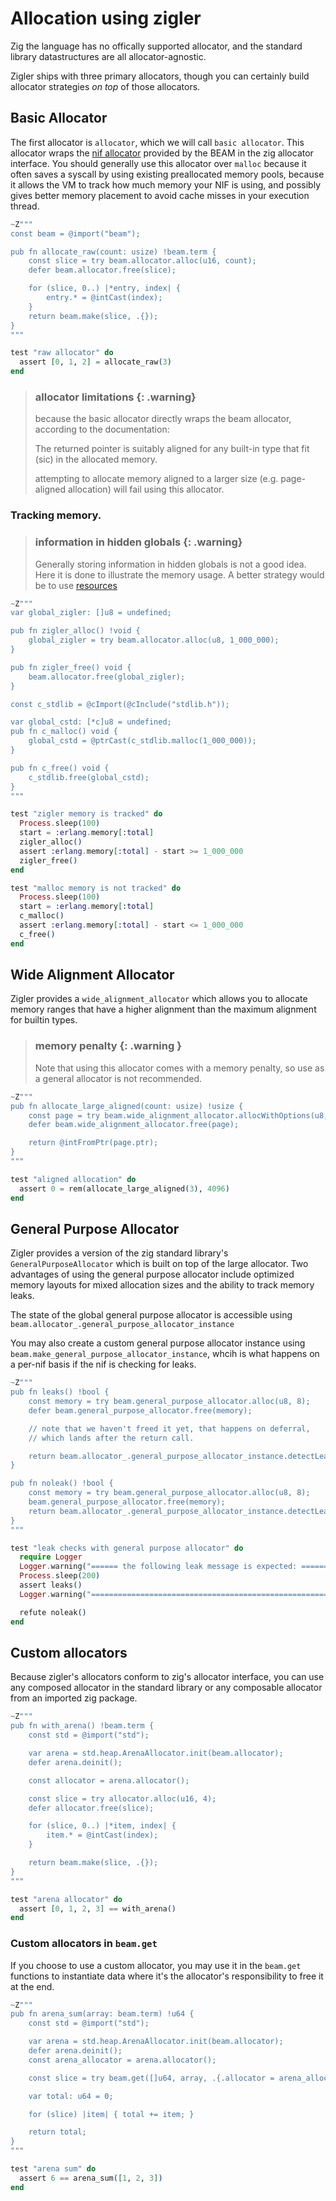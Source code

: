 # Allocation using zigler

Zig the language has no offically supported allocator, and the standard library datastructures are
all allocator-agnostic. 

Zigler ships with three primary allocators, though you can certainly build allocator strategies *on
top* of those allocators.

## Basic Allocator

The first allocator is `allocator`, which we will call `basic allocator`. This allocator wraps the
[nif allocator](https://www.erlang.org/doc/man/erl_nif.html#enif_alloc) provided by the BEAM in the
zig allocator interface. You should generally use this allocator over `malloc` because it often
saves a syscall by using existing preallocated memory pools, because it allows the VM to track how
much memory your NIF is using, and possibly gives better memory placement to avoid cache misses in
your execution thread.

```elixir
~Z"""
const beam = @import("beam");

pub fn allocate_raw(count: usize) !beam.term {
    const slice = try beam.allocator.alloc(u16, count);
    defer beam.allocator.free(slice);

    for (slice, 0..) |*entry, index| {
        entry.* = @intCast(index);
    }
    return beam.make(slice, .{});
}
"""

test "raw allocator" do
  assert [0, 1, 2] = allocate_raw(3)
end
```

> ### allocator limitations {: .warning}
>
> because the basic allocator directly wraps the beam allocator, according to the documentation:
>
> The returned pointer is suitably aligned for any built-in type that fit (sic) in the allocated
> memory.
>
> attempting to allocate memory aligned to a larger size (e.g. page-aligned allocation) will fail
> using this allocator.

### Tracking memory.

> ### information in hidden globals {: .warning}
>
> Generally storing information in hidden globals is not a good idea. Here it is done to illustrate
> the memory usage. A better strategy would be to use [resources](5-resources.html)

```elixir
~Z"""
var global_zigler: []u8 = undefined;

pub fn zigler_alloc() !void {
    global_zigler = try beam.allocator.alloc(u8, 1_000_000);
}

pub fn zigler_free() void {
    beam.allocator.free(global_zigler);
}

const c_stdlib = @cImport(@cInclude("stdlib.h"));

var global_cstd: [*c]u8 = undefined;
pub fn c_malloc() void {
    global_cstd = @ptrCast(c_stdlib.malloc(1_000_000));
}

pub fn c_free() void {
    c_stdlib.free(global_cstd);
}
"""

test "zigler memory is tracked" do
  Process.sleep(100)
  start = :erlang.memory[:total]
  zigler_alloc()
  assert :erlang.memory[:total] - start >= 1_000_000
  zigler_free()
end

test "malloc memory is not tracked" do
  Process.sleep(100)
  start = :erlang.memory[:total]
  c_malloc()
  assert :erlang.memory[:total] - start <= 1_000_000
  c_free()
end
```

## Wide Alignment Allocator

Zigler provides a `wide_alignment_allocator` which allows you to allocate memory ranges that have a 
higher alignment than the maximum alignment for builtin types. 

> ### memory penalty {: .warning }
>
> Note that using this allocator comes with a memory penalty, so use as a general allocator
> is not recommended.

```elixir
~Z"""
pub fn allocate_large_aligned(count: usize) !usize {
    const page = try beam.wide_alignment_allocator.allocWithOptions(u8, count, 4096, null);
    defer beam.wide_alignment_allocator.free(page);

    return @intFromPtr(page.ptr);
}
"""

test "aligned allocation" do
  assert 0 = rem(allocate_large_aligned(3), 4096)
end
```

## General Purpose Allocator

Zigler provides a version of the zig standard library's `GeneralPurposeAllocator` which is built on
top of the large allocator. Two advantages of using the general purpose allocator include optimized
memory layouts for mixed allocation sizes and the ability to track memory leaks.

The state of the global general purpose allocator is accessible using `beam.allocator_.general_purpose_allocator_instance`

You may also create a custom general purpose allocator instance using `beam.make_general_purpose_allocator_instance`,
whcih is what happens on a per-nif basis if the nif is checking for leaks.

```elixir
~Z"""
pub fn leaks() !bool {
    const memory = try beam.general_purpose_allocator.alloc(u8, 8);
    defer beam.general_purpose_allocator.free(memory);

    // note that we haven't freed it yet, that happens on deferral,
    // which lands after the return call.

    return beam.allocator_.general_purpose_allocator_instance.detectLeaks();
}

pub fn noleak() !bool {
    const memory = try beam.general_purpose_allocator.alloc(u8, 8);
    beam.general_purpose_allocator.free(memory);
    return beam.allocator_.general_purpose_allocator_instance.detectLeaks();
}
"""

test "leak checks with general purpose allocator" do
  require Logger
  Logger.warning("====== the following leak message is expected: =========== START")
  Process.sleep(200)
  assert leaks()
  Logger.warning("=========================================================== END")

  refute noleak()
end
```

## Custom allocators

Because zigler's allocators conform to zig's allocator interface, you can use any composed allocator
in the standard library or any composable allocator from an imported zig package.

```elixir
~Z"""
pub fn with_arena() !beam.term {
    const std = @import("std");

    var arena = std.heap.ArenaAllocator.init(beam.allocator);
    defer arena.deinit();

    const allocator = arena.allocator();

    const slice = try allocator.alloc(u16, 4);
    defer allocator.free(slice);

    for (slice, 0..) |*item, index| {
        item.* = @intCast(index);
    }

    return beam.make(slice, .{});
}
"""

test "arena allocator" do
  assert [0, 1, 2, 3] == with_arena()
end
```

### Custom allocators in `beam.get`

If you choose to use a custom allocator, you may use it in the `beam.get` functions to instantiate
data where it's the allocator's responsibility to free it at the end.

```elixir
~Z"""
pub fn arena_sum(array: beam.term) !u64 {
    const std = @import("std");

    var arena = std.heap.ArenaAllocator.init(beam.allocator);
    defer arena.deinit();
    const arena_allocator = arena.allocator();

    const slice = try beam.get([]u64, array, .{.allocator = arena_allocator});

    var total: u64 = 0;

    for (slice) |item| { total += item; }

    return total;
}
"""

test "arena sum" do
  assert 6 == arena_sum([1, 2, 3])
end
```

